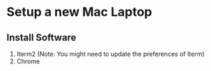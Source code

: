 Setup a new Mac Laptop
=====================

Install Software
----------------

1. Iterm2 (Note: You might need to update the preferences of Iterm)
2. Chrome

